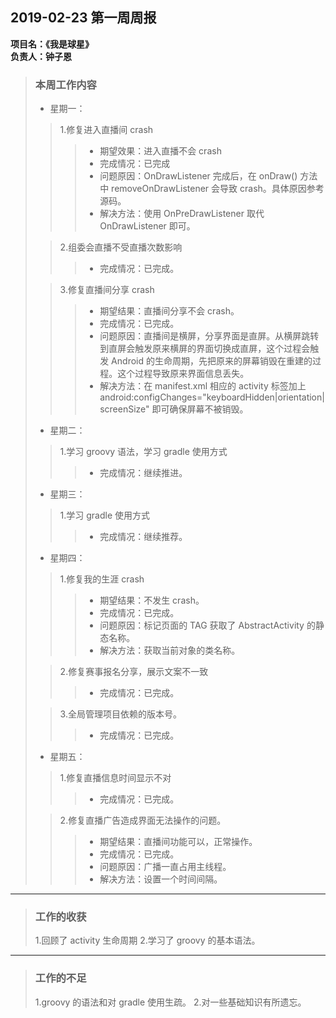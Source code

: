 ## 2019-02-23 第一周周报  

**项目名：《我是球星》**  
**负责人：钟子恩**

> ### 本周工作内容
> 
> * 星期一：
> > 1.修复进入直播间 crash
> >> * 期望效果：进入直播不会 crash
> >> * 完成情况：已完成
> >> * 问题原因：OnDrawListener 完成后，在 onDraw() 方法中 removeOnDrawListener 会导致 crash。具体原因参考源码。
> >> * 解决方法：使用 OnPreDrawListener 取代 OnDrawListener 即可。
> 
> > 2.组委会直播不受直播次数影响
> >> * 完成情况：已完成。
>
> > 3.修复直播间分享 crash
> >> * 期望结果：直播间分享不会 crash。
> >> * 完成情况：已完成。
> >> * 问题原因：直播间是横屏，分享界面是直屏。从横屏跳转到直屏会触发原来横屏的界面切换成直屏，这个过程会触发 Android 的生命周期，先把原来的屏幕销毁在重建的过程。这个过程导致原来界面信息丢失。
> >> * 解决方法：在 manifest.xml 相应的 activity 标签加上 android:configChanges="keyboardHidden|orientation|screenSize" 即可确保屏幕不被销毁。
> 
> * 星期二：
> > 1.学习 groovy 语法，学习 gradle 使用方式
> >> * 完成情况：继续推进。
> 
> * 星期三：
> > 1.学习 gradle 使用方式
> >> * 完成情况：继续推荐。
> 
> * 星期四：
> > 1.修复我的生涯 crash
> >> * 期望结果：不发生 crash。
> >> * 完成情况：已完成。
> >> * 问题原因：标记页面的 TAG 获取了 AbstractActivity 的静态名称。
> >> * 解决方法：获取当前对象的类名称。
> 
> > 2.修复赛事报名分享，展示文案不一致
> >> * 完成情况：已完成。
> 
> > 3.全局管理项目依赖的版本号。
> >> * 完成情况：已完成。
> 
> * 星期五：
> > 1.修复直播信息时间显示不对
> >> * 完成情况：已完成。
> 
> > 2.修复直播广告造成界面无法操作的问题。
> >> * 期望结果：直播间功能可以，正常操作。
> >> * 完成情况：已完成。
> >> * 问题原因：广播一直占用主线程。
> >> * 解决方法：设置一个时间间隔。

-------------------------------------------------------------------

> ### 工作的收获
> 
> 1.回顾了 activity 生命周期
> 2.学习了 groovy 的基本语法。

-------------------------------------------------------------------

> ### 工作的不足
> 
> 1.groovy 的语法和对 gradle 使用生疏。
> 2.对一些基础知识有所遗忘。